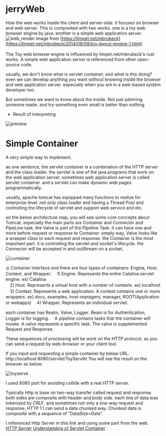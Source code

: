 # jerryWeb
How the web works inside the client and server-side. it focuses on browser and web server.
This is composited with two works.
one is a toy web browser engine by java. another is a simple web application server.
</br>
![web_render](https://user-images.githubusercontent.com/13846660/28877364-1db9bc8e-77d7-11e7-8370-f15f47072f0c.PNG)
image from [https://limpet.net/mbrubeck](https://limpet.net/mbrubeck/2014/08/08/toy-layout-engine-1.html)</br>
</br>
The Toy web browser engine is influenced by limpet.net/mbrubeck's rust works.
A simple web application server is referenced from other open-source code.

usually, we don't know what is servlet container, and what is this doing?
even we can develop anything you want without knowing inside the browser and web application server.
especially when you are in a web-based system developer too.

But sometimes we want to know about the inside.
Not just admiring someone made.
and try-something even small is better than nothing.

* Result of interpreting

![preview](https://github.com/kimtth/jerryWeb/blob/master/org.web.labs.inside.jerry/src/jerry/test/rainbow.png?raw=true)

# Simple Container
A very simple way to implement.

as one sentence, the servlet container is a combination of the HTTP server and the class loader.
the servlet is one of the java programs that work on the web application server. 
sometimes web application server is called servlet container. 
and a servlet can make dynamic web pages programmatically. 

usually, apache tomcat has equipped many functions to realize for enterprise level.
not only class loader and having a Thread Pool and controlling the lifecycle of servlet and support web service and etc.

on the below architecture map, you will see some core concepts about Tomcat.
especially the main parts are Container and Connector and PipeLine task. 
the Valve is part of the Pipeline Task. it can have one and more before request or response to Container.
simply way, Valve looks like a wrapper class to each request and response. 
the Container is the most important part. it is controlling the servlet and socket's lifecycle. 
the Connector will be accepted in and outStream on a socket.

![container](https://user-images.githubusercontent.com/13846660/29071897-7e954c82-7c80-11e7-9487-0385ec5ccd2e.PNG)

◎ Container interface and there are four types of containers: Engine, Host, Context, and Wrapper.
　1) Engine. Represents the entire Catalina servlet engine. ex) Catalina</br>
　2) Host. Represents a virtual host with a number of contexts. ex) localhost</br>
　3) Context. Represents a web application. A context contains one or more wrappers. ex) docs, examples, host-managers, manager, ROOT(Application or webapps)
　4) Wrapper. Represents an individual servlet.</br>

each container has Realm, Valve, Logger. Ream is for Authentication, Logger is for logging.　
A pipeline contains tasks that the container will invoke. A valve represents a specific task. 
The valve is supplemented Request and Response.

These sequences of processing will be work on the HTTP protocol.
so you can send a request by web-browser or your client tool.

If you input and requesting a simple container by below URL.
http://localhost:8080/servlet/ToyServlet
You will see the result on the browser as below.

![toyserve](https://user-images.githubusercontent.com/13846660/29072151-8aa1bee2-7c81-11e7-82c0-b7c9043e1f67.png)

I used 8080 port for avoiding collide with a real HTTP server.

Typically Http is base on two-way transfer called request and response.
both sides are composite with header and body side.
each line of data was tokenized by CRLF. 
and sometimes not only a one-way request and response, HTTP 1.1 can send a data chunked way. 
Chunked data is composite with a sequence of "DataSize=Data".

I referenced Http Server in this link and using some part from the web.
[HTTP Server](http://qiita.com/opengl-8080/items/ca152658a0e52c786029)
[Understanding of Servlet Container](http://www.hanbit.co.kr/lib/examFileDown.php?hed_idx=1000)



